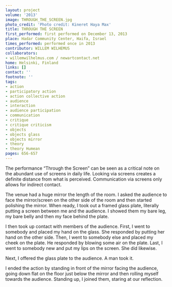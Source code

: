 ```yaml
---
layout: project
volume: '2013'
image: THROUGH_THE_SCREEN.jpg
photo_credit: 'Photo credit: Kineret Haya Max'
title: THROUGH THE SCREEN
first_performed: first performed on December 13, 2013
place: Hadar Community Center, Haifa, Israel
times_performed: performed once in 2013
contributor: WILLEM WILHEMUS
collaborators:
- willemwilhelmus.com / newartcontact.net
home: Helsinki, Finland
links: []
contact: ''
footnote: ''
tags:
- action
- participatory action
- action collective action
- audience
- interaction
- audience participation
- communication
- critique
- critique criticism
- objects
- objects glass
- objects mirror
- theory
- theory Humean
pages: 656-657
---
```


The performance “Through the Screen” can be seen as a critical note on the abundant use of screens in daily life. Looking via screens creates a definite distance from what is perceived. Communication via screens only allows for indirect contact.

The venue had a huge mirror the length of the room. I asked the audience to face the mirror/screen on the other side of the room and then started polishing the mirror. When ready, I took out a framed glass plate, literally putting a screen between me and the audience. I showed them my bare leg, my bare belly and then my face behind the plate.

I then took up contact with members of the audience. First, I went to somebody and placed my hand on the glass. She responded by putting her hand on the other side. Then, I went to somebody else and placed my cheek on the plate. He responded by blowing some air on the plate. Last, I went to somebody new and put my lips on the screen. She did likewise.

Next, I offered the glass plate to the audience. A man took it.

I ended the action by standing in front of the mirror facing the audience, going down flat on the floor just below the mirror and then rolling myself towards the audience. Standing up, I joined them, staring at our reflection.
